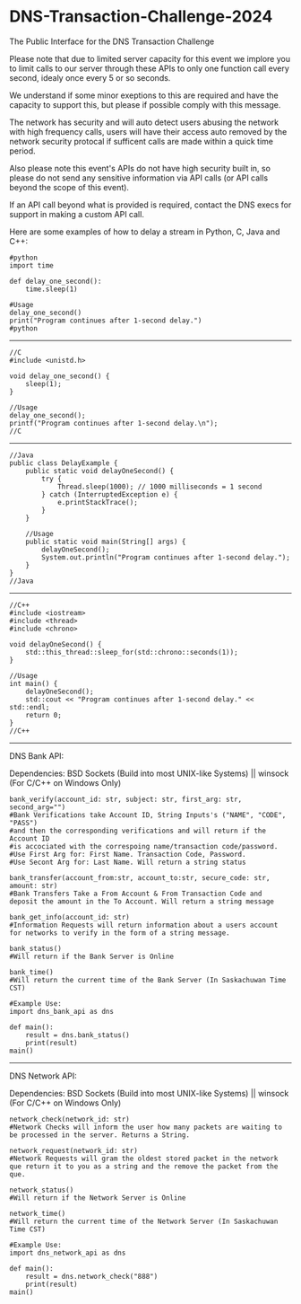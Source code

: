 # DNS-Transaction-Challenge-2024
The Public Interface for the DNS Transaction Challenge


Please note that due to limited server capacity for this event
we implore you to limit calls to our server through these APIs
to only one function call every second, idealy once every 5 or so seconds.

We understand if some minor exeptions to this are required and have the capacity to support this, but please if possible comply with this message.

The network has security and will auto detect users abusing the network with high frequency calls, users will have their access auto removed by the network security protocal if sufficent calls are made within a quick time period.

Also please note this event's APIs do not have high security built in, so please do not send any sensitive information via API calls (or API calls beyond the scope of this event).

If an API call beyond what is provided is required, contact the DNS execs for support in making a custom API call.


Here are some examples of how to delay a stream in Python, C, Java and C++:
```
#python
import time

def delay_one_second():
    time.sleep(1)

#Usage
delay_one_second()
print("Program continues after 1-second delay.")
#python
```
________________________________
```
//C
#include <unistd.h>

void delay_one_second() {
    sleep(1);
}

//Usage
delay_one_second();
printf("Program continues after 1-second delay.\n");
//C
```
________________________________
```
//Java
public class DelayExample {
    public static void delayOneSecond() {
        try {
            Thread.sleep(1000); // 1000 milliseconds = 1 second
        } catch (InterruptedException e) {
            e.printStackTrace();
        }
    }

    //Usage
    public static void main(String[] args) {
        delayOneSecond();
        System.out.println("Program continues after 1-second delay.");
    }
}
//Java
```
________________________________
```
//C++
#include <iostream>
#include <thread>
#include <chrono>

void delayOneSecond() {
    std::this_thread::sleep_for(std::chrono::seconds(1));
}

//Usage
int main() {
    delayOneSecond();
    std::cout << "Program continues after 1-second delay." << std::endl;
    return 0;
}
//C++
```
________________________________


DNS Bank API:

Dependencies: BSD Sockets (Build into most UNIX-like Systems) || winsock (For C/C++ on Windows Only)

```
bank_verify(account_id: str, subject: str, first_arg: str, second_arg="")
#Bank Verifications take Account ID, String Inputs's ("NAME", "CODE", "PASS")
#and then the corresponding verifications and will return if the Account ID
#is accociated with the correspoing name/transaction code/password.
#Use First Arg for: First Name. Transaction Code, Password.
#Use Secont Arg for: Last Name. Will return a string status

bank_transfer(account_from:str, account_to:str, secure_code: str, amount: str)
#Bank Transfers Take a From Account & From Transaction Code and deposit the amount in the To Account. Will return a string message

bank_get_info(account_id: str)
#Information Requests will return information about a users account for networks to verify in the form of a string message.

bank_status()
#Will return if the Bank Server is Online

bank_time()
#Will return the current time of the Bank Server (In Saskachuwan Time CST)
```
```
#Example Use:
import dns_bank_api as dns

def main():
	result = dns.bank_status()
	print(result)
main()
```
________________________________
DNS Network API:

Dependencies: BSD Sockets (Build into most UNIX-like Systems) || winsock (For C/C++ on Windows Only)

```
network_check(network_id: str)
#Network Checks will inform the user how many packets are waiting to be processed in the server. Returns a String.

network_request(network_id: str)
#Network Requests will gram the oldest stored packet in the network que return it to you as a string and the remove the packet from the que.

network_status()
#Will return if the Network Server is Online

network_time()
#Will return the current time of the Network Server (In Saskachuwan Time CST)
```
```
#Example Use:
import dns_network_api as dns

def main():
	result = dns.network_check("888")
	print(result)
main()
```
